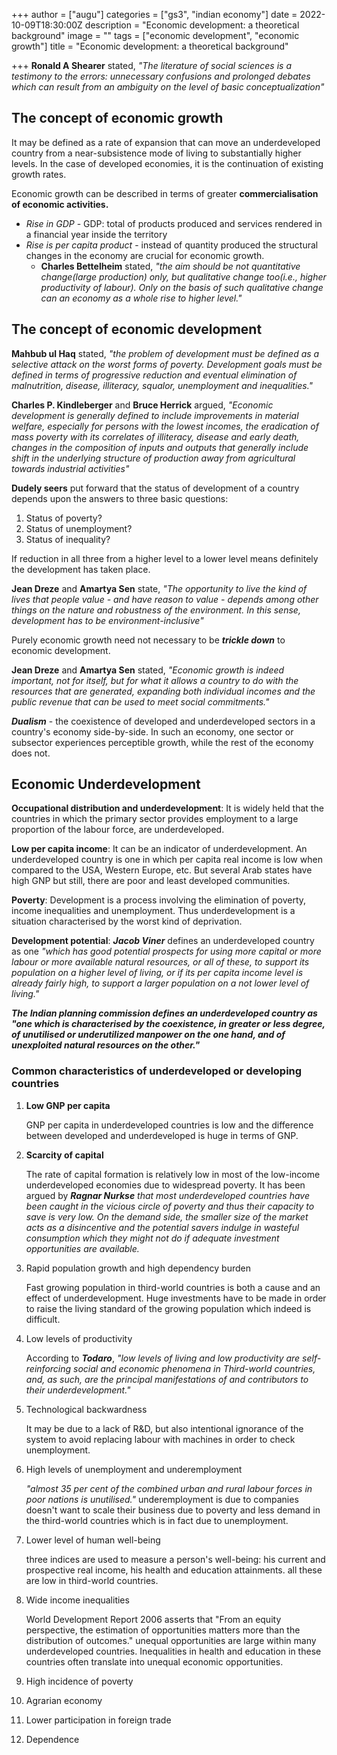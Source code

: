 +++
author = ["augu"]
categories = ["gs3", "indian economy"]
date = 2022-10-09T18:30:00Z
description = "Economic development: a theoretical background"
image = ""
tags = ["economic development", "economic growth"]
title = "Economic development: a theoretical background"

+++
**Ronald A Shearer** stated, _"The literature of social sciences is a testimony to the errors: unnecessary confusions and prolonged debates which can result from an ambiguity on the level of basic conceptualization"_

## The concept of economic growth

It may be defined as a rate of expansion that can move an underdeveloped country from a near-subsistence mode of living to substantially higher levels. In the case of developed economies, it is the continuation of existing growth rates.

Economic growth can be described in terms of greater **commercialisation of economic activities.**

* _Rise in GDP_ - GDP: total of products produced and services rendered in a financial year inside the territory
* _Rise is per capita product_ - instead of quantity produced the structural changes in the economy are crucial for economic growth.
  * **Charles Bettelheim** stated, _"the aim should be not quantitative change(large production) only, but qualitative change too(i.e., higher productivity of labour). Only on the basis of such qualitative change can an economy as a whole rise to higher level."_

## The concept of economic development

**Mahbub ul Haq** stated, _"the problem of development must be defined as a selective attack on the worst forms of poverty. Development goals must be defined in terms of progressive reduction and eventual elimination of malnutrition, disease, illiteracy, squalor, unemployment and inequalities."_

**Charles P. Kindleberger** and **Bruce Herrick** argued, _"Economic development is generally defined to include improvements in material welfare, especially for persons with the lowest incomes, the eradication of mass poverty with its correlates of illiteracy, disease and early death, changes in the composition of inputs and outputs that generally include shift in the underlying structure of production away from agricultural towards industrial activities"_

**Dudely seers** put forward that the status of development of a country depends upon the answers to three basic questions:

1. Status of poverty?
2. Status of unemployment?
3. Status of inequality?

If reduction in all three from a higher level to a lower level means definitely the development has taken place.

**Jean Dreze** and **Amartya Sen** state, _"The opportunity to live the kind of lives that people value - and have reason to value - depends among other things on the nature and robustness of the environment. In this sense, development has to be environment-inclusive"_

Purely economic growth need not necessary to be **_trickle down_** to economic development.

**Jean Dreze** and **Amartya Sen** stated, _"Economic growth is indeed important, not for itself, but for what it allows a country to do with the resources that are generated, expanding both individual incomes and the public revenue that can be used to meet social commitments."_

**_Dualism_** - the coexistence of developed and underdeveloped sectors in a country's economy side-by-side. In such an economy, one sector or subsector experiences perceptible growth, while the rest of the economy does not.

## Economic Underdevelopment

**Occupational distribution and underdevelopment**: It is widely held that the countries in which the primary sector provides employment to a large proportion of the labour force, are underdeveloped.

**Low per capita income**: It can be an indicator of underdevelopment. An underdeveloped country is one in which per capita real income is low when compared to the USA, Western Europe, etc. But several Arab states have high GNP but still, there are poor and least developed communities.

**Poverty**: Development is a process involving the elimination of poverty, income inequalities and unemployment. Thus underdevelopment is a situation characterised by the worst kind of deprivation.

**Development potential**: **_Jacob Viner_** defines an underdeveloped country as one _"which has good potential prospects for using more capital or more labour or more available natural resources, or all of these, to support its population on a higher level of living, or if its per capita income level is already fairly high, to support a larger population on a not lower level of living."_

**_The Indian planning commission defines an underdeveloped country as "one which is characterised by the coexistence, in greater or less degree, of unutilised or underutilized manpower on the one hand, and of unexploited natural resources on the other."_**

### Common characteristics of underdeveloped or developing countries

 1. **Low GNP per capita**

    GNP per capita in underdeveloped countries is low and the difference between developed and underdeveloped is huge in terms of GNP.
 2. **Scarcity of capital**

    The rate of capital formation is relatively low in most of the low-income underdeveloped economies due to widespread poverty. It has been argued by **_Ragnar Nurkse_** _that most underdeveloped countries have been caught in the vicious circle of poverty and thus their capacity to save is very low. On the demand side, the smaller size of the market acts as a disincentive and the potential savers indulge in wasteful consumption which they might not do if adequate investment opportunities are available._
 3. Rapid population growth and high dependency burden

    Fast growing population in third-world countries is both a cause and an effect of underdevelopment. Huge investments have to be made in order to raise the living standard of the growing population which indeed is difficult.
 4. Low levels of productivity

    According to **_Todaro_**, _"low levels of living and low productivity are self-reinforcing social and economic phenomena in Third-world countries, and, as such, are the principal manifestations of and contributors to their underdevelopment."_
 5. Technological backwardness

    It may be due to a lack of R&D, but also intentional ignorance of the system to avoid replacing labour with machines in order to check unemployment.
 6. High levels of unemployment and underemployment

    _"almost 35 per cent of the combined urban and rural labour forces in poor nations is unutilised."_ underemployment is due to companies doesn't want to scale their business due to poverty and less demand in the third-world countries which is in fact due to unemployment.
 7. Lower level of human well-being

    three indices are used to measure a person's well-being: his current and prospective real income, his health and education attainments. all these are low in third-world countries.
 8. Wide income inequalities

    World Development Report 2006 asserts that "From an equity perspective, the estimation of opportunities matters more than the distribution of outcomes." unequal opportunities are large within many underdeveloped countries. Inequalities in health and education in these countries often translate into unequal economic opportunities.
 9. High incidence of poverty
10. Agrarian economy
11. Lower participation in foreign trade
12. Dependence